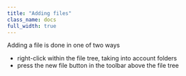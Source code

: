 ```yaml
---
title: "Adding files"
class_name: docs
full_width: true
---
```


Adding a file is done in one of two ways

- right-click within the file tree, taking into account folders
- press the new file button in the toolbar above the file tree

